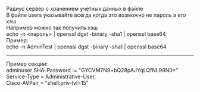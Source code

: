 Радиус сервер с хранением учетных данных в файле<br>
В файле users указывайте всегда когда это возможно не пароль а его хэш<br>
Например можно так получить хэш<br>
echo -n <пароль> | openssl dgst -binary -sha1 | openssl base64<br>
Пример:<br>
echo -n AdminTest | openssl dgst -binary -sha1 | openssl base64<br>
<hr>
Пример секции:<br>
adminuser SHA-Password := "GYCVM7N9+bQ28pAJYqLQfNL98N0="<br>
        Service-Type = Administrative-User,<br>
        Cisco-AVPair = "shell:priv-lvl=15"